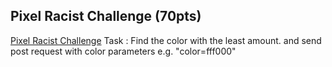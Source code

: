 ## Pixel Racist Challenge (70pts)
[Pixel Racist Challenge](http://task-00001001.itrace.systems/racist.php)
Task : Find the color with the least amount. and send post request with color parameters e.g. "color=fff000"
